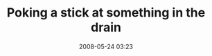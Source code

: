 ---
title: "Poking a stick at something in the drain"
date: 2008-05-24 03:23
location: Lake Phalen
picture: "/assets/camera-roll/2008/05/2008-05-24-poking-a-stick-at-something-in-the-drain/recon-2-025.jpg"
thumbnail: "/assets/camera-roll/2008/05/2008-05-24-poking-a-stick-at-something-in-the-drain/recon-2-025-thumbnail.jpg"
type: picture
tags:
  - Drain
  - Recon 2
  - Lake Phalen
  - Urban Exploration
  - Photograph
---